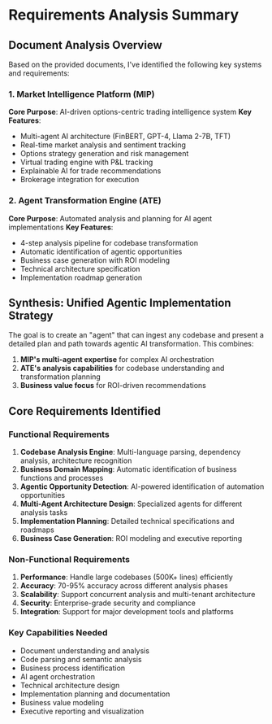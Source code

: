 # Requirements Analysis Summary

## Document Analysis Overview

Based on the provided documents, I've identified the following key systems and requirements:

### 1. Market Intelligence Platform (MIP)
**Core Purpose**: AI-driven options-centric trading intelligence system
**Key Features**:
- Multi-agent AI architecture (FinBERT, GPT-4, Llama 2-7B, TFT)
- Real-time market analysis and sentiment tracking
- Options strategy generation and risk management
- Virtual trading engine with P&L tracking
- Explainable AI for trade recommendations
- Brokerage integration for execution

### 2. Agent Transformation Engine (ATE)
**Core Purpose**: Automated analysis and planning for AI agent implementations
**Key Features**:
- 4-step analysis pipeline for codebase transformation
- Automatic identification of agentic opportunities
- Business case generation with ROI modeling
- Technical architecture specification
- Implementation roadmap generation

## Synthesis: Unified Agentic Implementation Strategy

The goal is to create an "agent" that can ingest any codebase and present a detailed plan and path towards agentic AI transformation. This combines:

1. **MIP's multi-agent expertise** for complex AI orchestration
2. **ATE's analysis capabilities** for codebase understanding and transformation planning
3. **Business value focus** for ROI-driven recommendations

## Core Requirements Identified

### Functional Requirements
1. **Codebase Analysis Engine**: Multi-language parsing, dependency analysis, architecture recognition
2. **Business Domain Mapping**: Automatic identification of business functions and processes
3. **Agentic Opportunity Detection**: AI-powered identification of automation opportunities
4. **Multi-Agent Architecture Design**: Specialized agents for different analysis tasks
5. **Implementation Planning**: Detailed technical specifications and roadmaps
6. **Business Case Generation**: ROI modeling and executive reporting

### Non-Functional Requirements
1. **Performance**: Handle large codebases (500K+ lines) efficiently
2. **Accuracy**: 70-95% accuracy across different analysis phases
3. **Scalability**: Support concurrent analysis and multi-tenant architecture
4. **Security**: Enterprise-grade security and compliance
5. **Integration**: Support for major development tools and platforms

### Key Capabilities Needed
- Document understanding and analysis
- Code parsing and semantic analysis
- Business process identification
- AI agent orchestration
- Technical architecture design
- Implementation planning and documentation
- Business value modeling
- Executive reporting and visualization

